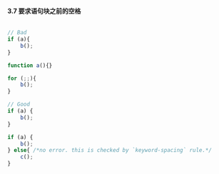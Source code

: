 #### 3.7 要求语句块之前的空格
```javascript

// Bad
if (a){
    b();
}

function a(){}

for (;;){
    b();
}

// Good
if (a) {
    b();
}

if (a) {
    b();
} else{ /*no error. this is checked by `keyword-spacing` rule.*/
    c();
}
```